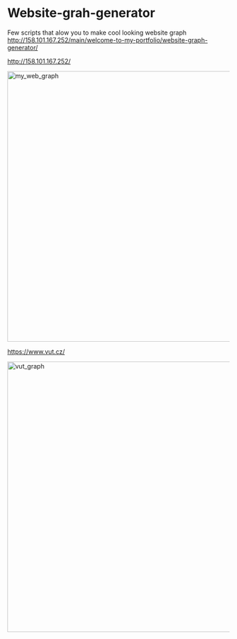 # Website-grah-generator
Few scripts that alow you to make cool looking website graph
http://158.101.167.252/main/welcome-to-my-portfolio/website-graph-generator/

http://158.101.167.252/

<img width="633" height="613" alt="my_web_graph" src="https://github.com/user-attachments/assets/6e3ffa4d-cee4-4226-9a44-75f8d9b527fc" />


https://www.vut.cz/

<img width="630" height="613" alt="vut_graph" src="https://github.com/user-attachments/assets/30dd0ad7-e70e-4632-8f9d-95665530029e" />
